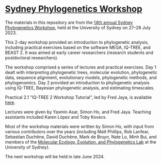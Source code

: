# [Sydney Phylogenetics Workshop](https://meep.sydney.edu.au/workshops/)

The materials in this repository are from the [14th annual Sydney Phylogenetics Workshop](https://meep.sydney.edu.au/workshops/), held at the University of Sydney on 27–28 July 2023. 

This 2-day workshop provided an introduction to phylogenetic analysis, including practical exercises based on the software MEGA, IQ-TREE, and BEAST 2. It was aimed at early career researchers (research students and postdoctoral researchers). 

The workshop comprised a series of lectures and practical exercises. Day 1 dealt with interpreting phylogenetic trees, molecular evolution, phylogenetic data, sequence alignment, evolutionary models, phylogenetic methods, and phylogenomics. Day 2 provided an introduction to phylogenetic analysis using IQ-TREE, Bayesian phylogenetic analysis, and estimating timescales. 

Practical 2.1 "IQ-TREE 2 Workshop Tutorial", led by Fred Jaya, is available [here](https://github.com/fredjaya/spw23_iqtree).

Lectures were given by Yasmin Asar, Simon Ho, and Fred Jaya. Teaching assistants included Karen López and Toby Kovacs.

Most of the workshop materials were written by Simon Ho, with input from various contributors over the years (including Matt Phillips, Rob Lanfear, Sebastian Duchêne, David Duchêne, Mark de Bruyn, Nate Lo, Minh Bui, and members of the [Molecular Ecology, Evolution, and Phylogenetics Lab](https://meep.sydney.edu.au/) at the University of Sydney). 

The next workshop will be held in late June 2024.
